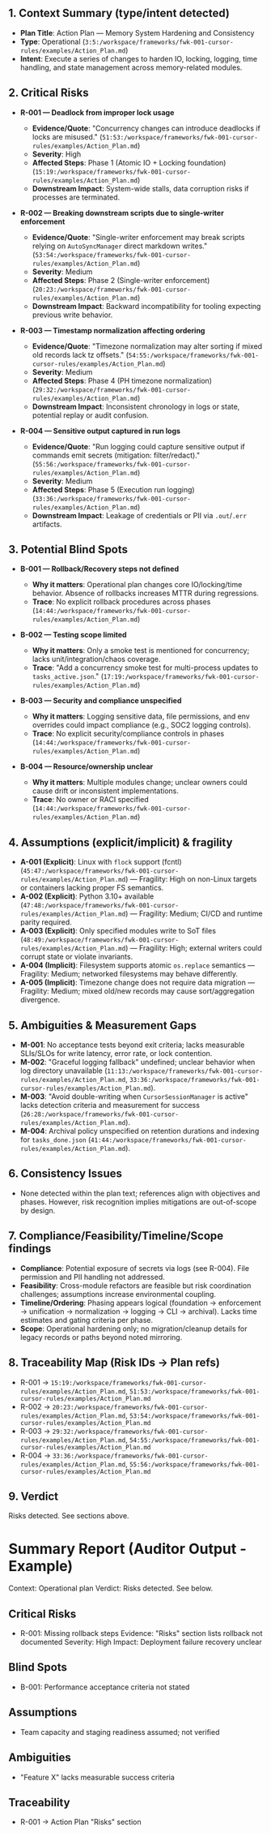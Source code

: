 ## 1. Context Summary (type/intent detected)

- **Plan Title**: Action Plan — Memory System Hardening and Consistency
- **Type**: Operational (```3:5:/workspace/frameworks/fwk-001-cursor-rules/examples/Action_Plan.md```)
- **Intent**: Execute a series of changes to harden IO, locking, logging, time handling, and state management across memory-related modules.

## 2. Critical Risks

- **R-001 — Deadlock from improper lock usage**
  - **Evidence/Quote**: "Concurrency changes can introduce deadlocks if locks are misused." (```51:53:/workspace/frameworks/fwk-001-cursor-rules/examples/Action_Plan.md```)
  - **Severity**: High
  - **Affected Steps**: Phase 1 (Atomic IO + Locking foundation) (```15:19:/workspace/frameworks/fwk-001-cursor-rules/examples/Action_Plan.md```)
  - **Downstream Impact**: System-wide stalls, data corruption risks if processes are terminated.

- **R-002 — Breaking downstream scripts due to single-writer enforcement**
  - **Evidence/Quote**: "Single-writer enforcement may break scripts relying on `AutoSyncManager` direct markdown writes." (```53:54:/workspace/frameworks/fwk-001-cursor-rules/examples/Action_Plan.md```)
  - **Severity**: Medium
  - **Affected Steps**: Phase 2 (Single-writer enforcement) (```20:23:/workspace/frameworks/fwk-001-cursor-rules/examples/Action_Plan.md```)
  - **Downstream Impact**: Backward incompatibility for tooling expecting previous write behavior.

- **R-003 — Timestamp normalization affecting ordering**
  - **Evidence/Quote**: "Timezone normalization may alter sorting if mixed old records lack tz offsets." (```54:55:/workspace/frameworks/fwk-001-cursor-rules/examples/Action_Plan.md```)
  - **Severity**: Medium
  - **Affected Steps**: Phase 4 (PH timezone normalization) (```29:32:/workspace/frameworks/fwk-001-cursor-rules/examples/Action_Plan.md```)
  - **Downstream Impact**: Inconsistent chronology in logs or state, potential replay or audit confusion.

- **R-004 — Sensitive output captured in run logs**
  - **Evidence/Quote**: "Run logging could capture sensitive output if commands emit secrets (mitigation: filter/redact)." (```55:56:/workspace/frameworks/fwk-001-cursor-rules/examples/Action_Plan.md```)
  - **Severity**: Medium
  - **Affected Steps**: Phase 5 (Execution run logging) (```33:36:/workspace/frameworks/fwk-001-cursor-rules/examples/Action_Plan.md```)
  - **Downstream Impact**: Leakage of credentials or PII via `.out`/`.err` artifacts.

## 3. Potential Blind Spots

- **B-001 — Rollback/Recovery steps not defined**
  - **Why it matters**: Operational plan changes core IO/locking/time behavior. Absence of rollbacks increases MTTR during regressions.
  - **Trace**: No explicit rollback procedures across phases (```14:44:/workspace/frameworks/fwk-001-cursor-rules/examples/Action_Plan.md```)

- **B-002 — Testing scope limited**
  - **Why it matters**: Only a smoke test is mentioned for concurrency; lacks unit/integration/chaos coverage.
  - **Trace**: "Add a concurrency smoke test for multi-process updates to `tasks_active.json`." (```17:19:/workspace/frameworks/fwk-001-cursor-rules/examples/Action_Plan.md```)

- **B-003 — Security and compliance unspecified**
  - **Why it matters**: Logging sensitive data, file permissions, and env overrides could impact compliance (e.g., SOC2 logging controls).
  - **Trace**: No explicit security/compliance controls in phases (```14:44:/workspace/frameworks/fwk-001-cursor-rules/examples/Action_Plan.md```)

- **B-004 — Resource/ownership unclear**
  - **Why it matters**: Multiple modules change; unclear owners could cause drift or inconsistent implementations.
  - **Trace**: No owner or RACI specified (```14:44:/workspace/frameworks/fwk-001-cursor-rules/examples/Action_Plan.md```)

## 4. Assumptions (explicit/implicit) & fragility

- **A-001 (Explicit)**: Linux with `flock` support (fcntl) (```45:47:/workspace/frameworks/fwk-001-cursor-rules/examples/Action_Plan.md```) — Fragility: High on non-Linux targets or containers lacking proper FS semantics.
- **A-002 (Explicit)**: Python 3.10+ available (```47:48:/workspace/frameworks/fwk-001-cursor-rules/examples/Action_Plan.md```) — Fragility: Medium; CI/CD and runtime parity required.
- **A-003 (Explicit)**: Only specified modules write to SoT files (```48:49:/workspace/frameworks/fwk-001-cursor-rules/examples/Action_Plan.md```) — Fragility: High; external writers could corrupt state or violate invariants.
- **A-004 (Implicit)**: Filesystem supports atomic `os.replace` semantics — Fragility: Medium; networked filesystems may behave differently.
- **A-005 (Implicit)**: Timezone change does not require data migration — Fragility: Medium; mixed old/new records may cause sort/aggregation divergence.

## 5. Ambiguities & Measurement Gaps

- **M-001**: No acceptance tests beyond exit criteria; lacks measurable SLIs/SLOs for write latency, error rate, or lock contention.
- **M-002**: "Graceful logging fallback" undefined; unclear behavior when log directory unavailable (```11:13:/workspace/frameworks/fwk-001-cursor-rules/examples/Action_Plan.md```, ```33:36:/workspace/frameworks/fwk-001-cursor-rules/examples/Action_Plan.md```).
- **M-003**: "Avoid double-writing when `CursorSessionManager` is active" lacks detection criteria and measurement for success (```26:28:/workspace/frameworks/fwk-001-cursor-rules/examples/Action_Plan.md```).
- **M-004**: Archival policy unspecified on retention durations and indexing for `tasks_done.json` (```41:44:/workspace/frameworks/fwk-001-cursor-rules/examples/Action_Plan.md```).

## 6. Consistency Issues

- None detected within the plan text; references align with objectives and phases. However, risk recognition implies mitigations are out-of-scope by design.

## 7. Compliance/Feasibility/Timeline/Scope findings

- **Compliance**: Potential exposure of secrets via logs (see R-004). File permission and PII handling not addressed.
- **Feasibility**: Cross-module refactors are feasible but risk coordination challenges; assumptions increase environmental coupling.
- **Timeline/Ordering**: Phasing appears logical (foundation → enforcement → unification → normalization → logging → CLI → archival). Lacks time estimates and gating criteria per phase.
- **Scope**: Operational hardening only; no migration/cleanup details for legacy records or paths beyond noted mirroring.

## 8. Traceability Map (Risk IDs → Plan refs)

- R-001 → ```15:19:/workspace/frameworks/fwk-001-cursor-rules/examples/Action_Plan.md```, ```51:53:/workspace/frameworks/fwk-001-cursor-rules/examples/Action_Plan.md```
- R-002 → ```20:23:/workspace/frameworks/fwk-001-cursor-rules/examples/Action_Plan.md```, ```53:54:/workspace/frameworks/fwk-001-cursor-rules/examples/Action_Plan.md```
- R-003 → ```29:32:/workspace/frameworks/fwk-001-cursor-rules/examples/Action_Plan.md```, ```54:55:/workspace/frameworks/fwk-001-cursor-rules/examples/Action_Plan.md```
- R-004 → ```33:36:/workspace/frameworks/fwk-001-cursor-rules/examples/Action_Plan.md```, ```55:56:/workspace/frameworks/fwk-001-cursor-rules/examples/Action_Plan.md```

## 9. Verdict

Risks detected. See sections above.

# Summary Report (Auditor Output - Example)
Context: Operational plan
Verdict: Risks detected. See below.

## Critical Risks
- R-001: Missing rollback steps
  Evidence: "Risks" section lists rollback not documented
  Severity: High
  Impact: Deployment failure recovery unclear

## Blind Spots
- B-001: Performance acceptance criteria not stated

## Assumptions
- Team capacity and staging readiness assumed; not verified

## Ambiguities
- "Feature X" lacks measurable success criteria

## Traceability
- R-001 → Action Plan "Risks" section
